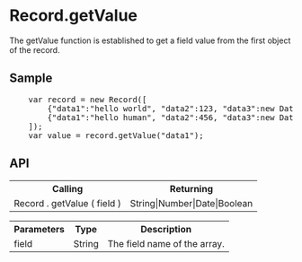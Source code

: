<H1>Record.getValue</H1>

The getValue function is established to get a field value from the first object of the record.

<h2>Sample</h2>
<pre>
	var record = new Record([
		{"data1":"hello world", "data2":123, "data3":new Date("2016/12/13") },
		{"data1":"hello human", "data2":456, "data3":new Date("2016/12/14") }
	]);
	var value = record.getValue("data1");
</pre>

<h2>API</h2>

<table>
<tr><th>Calling</th><th>Returning</th></tr>
<tr><td>Record . getValue ( field )</td><td>String|Number|Date|Boolean</td></tr>
</table>

<table>
<tr><th>Parameters</th><th>Type</th><th>Description</th></tr>
<tr><td>field</td><td>String</td><td>The field name of the array.</td></tr>
</table>

